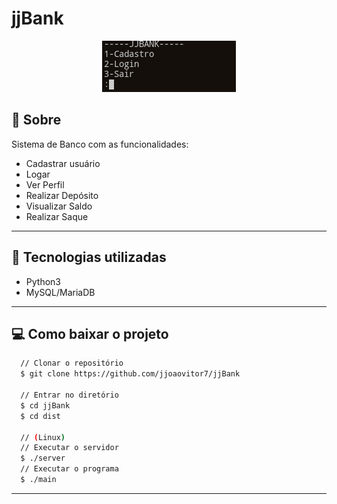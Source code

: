 # jjBank

<p align="center">
  <img src="./screenshots/1.png">
</p>

## :scroll: Sobre

Sistema de Banco com as funcionalidades:

- Cadastrar usuário
- Logar
- Ver Perfil
- Realizar Depósito
- Visualizar Saldo
- Realizar Saque

---

## :rocket: Tecnologias utilizadas

- Python3
- MySQL/MariaDB

---

## :computer: Como baixar o projeto

```bash
  // Clonar o repositório
  $ git clone https://github.com/jjoaovitor7/jjBank

  // Entrar no diretório
  $ cd jjBank
  $ cd dist

  // (Linux)
  // Executar o servidor
  $ ./server
  // Executar o programa
  $ ./main
```

---
